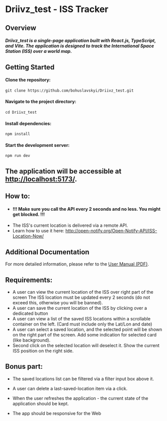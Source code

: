 
# Driivz_test - ISS Tracker

## Overview
##### Driivz_test is a single-page application built with React.js, TypeScript, and Vite. The application is designed to track the International Space Station (ISS) over a world map.

## Getting Started
#### Clone the repository:
```
git clone https://github.com/bohuslavskyi/Driivz_test.git
```

#### Navigate to the project directory:
```
cd Driivz_test
```

#### Install dependencies:

```
npm install
```

#### Start the development server:
```
npm run dev
```

## The application will be accessible at [http://localhost:5173/](http://localhost:5173/).



## How to:
* #### !!! Make sure you call the API every 2 seconds and no less. You might get blocked. !!!
* The ISS's current location is delivered via a remote API.
* Learn how to use it here: http://open-notify.org/Open-Notify-API/ISS-Location-Now/

## Additional Documentation

For more detailed information, please refer to the [User Manual (PDF)](https://github.com/bohuslavskyi/Driivz_test/blob/main/DriivzTest/ISS_Location.pdf).

## Requirements:
* A user can view the current location of the ISS over right part of the screen The ISS location must be updated every 2 seconds (do not exceed this, otherwise you will be banned).
* A user can save the current location of the ISS by clicking over a dedicated button
* A user can view a list of the saved ISS locations within a scrollable container on the left. (Card must include only the Lat/Lon and date)
* A user can select a saved location, and the selected point will be shown on the right part of the screen. Add some indication for selected card (like background). 
*  Second click on the selected location will deselect it. Show the current ISS position on the right side.

## Bonus part:
* The saved locations list can be filtered via a filter input box above it.

* A user can delete a last-saved-location item via a click.

* When the user refreshes the application - the current state of the application should be kept.

* The app should be responsive for the Web